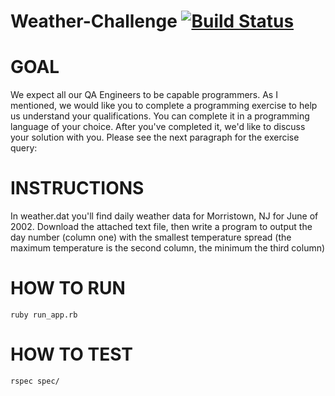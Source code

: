 # Weather-Challenge [![Build Status](https://travis-ci.org/Shadowssong/weather-challenge.png?branch=master)](https://travis-ci.org/Shadowssong/weather-challenge)

# GOAL

We expect all our QA Engineers to be capable programmers. As I mentioned, we would like you to complete a programming exercise to help us understand your qualifications. You can complete it in a programming language of your choice. After you've completed it, we'd like to discuss your solution with you. Please see the next paragraph for the exercise query: 

# INSTRUCTIONS

In weather.dat you'll find daily weather data for Morristown, NJ for June of 2002. Download the attached text file, then write a program to output the day number (column one) with the smallest temperature spread (the maximum temperature is the second column, the minimum the third column)

# HOW TO RUN

`ruby run_app.rb`

# HOW TO TEST

`rspec spec/`
